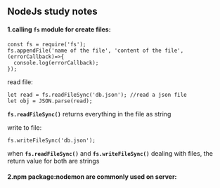 ## NodeJs study notes


#### **1.calling `fs` module for create files:**
```
const fs = require('fs');
fs.appendFile('name of the file', 'content of the file',(errorCallback)=>{
  console.log(errorCallback);
});
```

read file:
```
let read = fs.readFileSync('db.json'); //read a json file
let obj = JSON.parse(read);
```
**`fs.readFileSync()`** returns everything in the file as string 

write to file:
```
fs.writeFileSync('db.json');
```
when **`fs.readFileSync()`** and **`fs.writeFileSync()`** dealing with files, the return value for both 
are strings

#### **2.npm package:nodemon are commonly used on server:**


